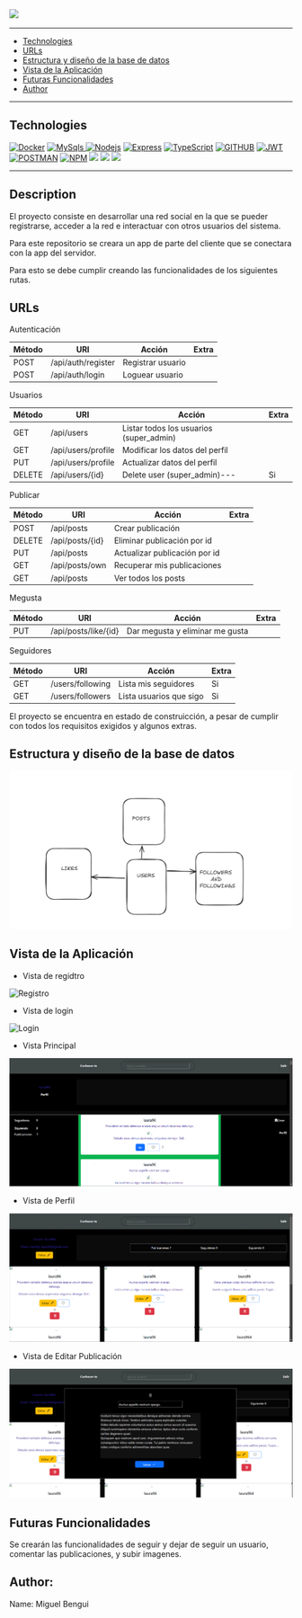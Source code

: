 
<img src="./src/img/pri.jpeg">


---

<ul>

<li><a href="#tecnologías">Technologies</a> </li>

<li> <a href="#urls">URLs</a> </li>

<li> <a href="#estructura-y-diseño-de-la-base-de-datos">Estructura y diseño de la base de datos</a> </li>

<li> <a href="#vista-de-la-aplicación">Vista de la Aplicación</a> </li>
<li> <a href="#futuras-funcionalidades">Futuras Funcionalidades</a></li>
<li> <a href="#author">Author</a> </li>

</ul>

---

## Technologies


<a href="https://www.docker.com/"><img src="https://img.shields.io/badge/docker-2496ED?style=for-the-badge&logo=docker&logoColor=white"
alt="Docker"></a>
<a href="https://www.mongodb.com/es"> <img src="https://img.shields.io/badge/MongoDB-4EA94B?style=for-the-badge&logo=mongodb&logoColor=white"
alt="MySqls"/> </a>
<a href="https://nodejs.org/en"><img src="https://img.shields.io/badge/NodeJs-339933?style=for-the-badge&logo=Node.js&logoColor=white"
alt="Nodejs" /></a>
<a href="https://expressjs.com/"><img src="https://img.shields.io/badge/Express.js-335933?style=for-the-badge&logo=express&logoColor=white"
alt="Express" /></a>
<a href="https://www.typescriptlang.org/"><img src="https://img.shields.io/badge/Typescript-3178C6?style=for-the-badge&logo=typescript&logoColor=white"
alt="TypeScript" /></a>
<a href="https://github.com/Miguel21S"><img src="https://img.shields.io/badge/GitHub-100000?style=for-the-badge&logo=github&logoColor=white" alt="GITHUB" /></a>
<a href="https://jwt.io/"><img src="https://img.shields.io/badge/JWT-000000?style=for-the-badge&logo=JSON%20web%20tokens&logoColor=white" alt="JWT" /></a>
<a href="https://www.postman.com/"><img src="https://img.shields.io/badge/Postman-FF6C37?style=for-the-badge&logo=Postman&logoColor=white" alt="POSTMAN" /></a>
<a href="https://www.npmjs.com/"><img src="https://img.shields.io/badge/npm-CB3837?style=for-the-badge&logo=npm&logoColor=white" alt="NPM"></a>
<a href=""><img src="https://img.shields.io/badge/CSS3-1572B6?style=for-the-badge&logo=css3&logoColor=white"></a>
<a href=""><img src="https://img.shields.io/badge/Redux-593D88?style=for-the-badge&logo=redux&logoColor=white"></a>
<a href="https://es.react.dev/"><img src="https://img.shields.io/badge/React-20232A?style=for-the-badge&logo=react&logoColor=61DAFB"></a>

---
## Description
El proyecto consiste en desarrollar una red social en la que se pueder registrarse, acceder a la red e interactuar con otros usuarios del sistema.

Para este repositorio se creara un app de parte del cliente que se conectara con la app del servidor.

Para esto se debe cumplir creando las funcionalidades de los siguientes rutas.

## URLs

Autenticación

| Método | URI | Acción | Extra |
| --- | --- | --- |---|
| POST | /api/auth/register | Registrar usuario |
| POST | /api/auth/login | Loguear usuario |

Usuarios

| Método | URI | Acción | Extra |
| --- | --- | --- |---|
| GET | /api/users | Listar todos los usuarios (super_admin) |
| GET | /api/users/profile | Modificar los datos del perfil |
| PUT | /api/users/profile | Actualizar datos del perfil |
| DELETE | /api/users/{id} | Delete user (super_admin)--- | Si |

Publicar

| Método | URI | Acción | Extra |
| --- | --- | --- |---|
| POST | /api/posts | Crear publicación |
| DELETE | /api/posts/{id} | Eliminar publicación por id |
| PUT | /api/posts | Actualizar publicación por id |
| GET | /api/posts/own | Recuperar mis publicaciones  |
| GET | /api/posts | Ver todos los posts |

Megusta

| Método | URI | Acción | Extra |
| --- | --- | --- |---|
| PUT | /api/posts/like/{id} | Dar megusta y eliminar me gusta |

Seguidores

| Método | URI | Acción | Extra |
| --- | --- | --- |---|
| GET | /users/following | Lista mis seguidores  | Si |
| GET | /users/followers | Lista usuarios que sigo  | Si |

El proyecto se encuentra en estado de construicción, a pesar de cumplir con todos los requisitos exigidos y algunos extras.

## Estructura y diseño de la base de datos

<img src="./src/img/bd.png" alt="Model de bd">

## Vista de la Aplicación

- Vista de regidtro

<img src="./src/img/mongoose.png" alt="Registro">

- Vista de login

<img src="./src/img/mongoose.png" alt="Login">

- Vista Principal

<img src="./src/img/principal_3.png" alt="Principal">

- Vista de Perfil

<img src="./src/img/perfil_5.png" alt="Perfil">

- Vista de Editar Publicación

<img src="./src/img/editarPost_4.png" alt="Editar Publicación">

## Futuras Funcionalidades

Se crearán las funcionalidades de seguir y dejar de seguir un usuario, comentar las publicaciones, y subir imagenes. 

## Author:

Name: Miguel Bengui